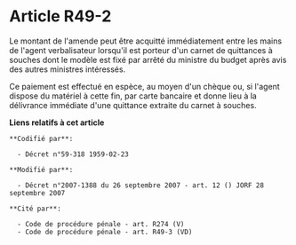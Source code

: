 # Article R49-2

Le montant de l'amende peut être acquitté immédiatement entre les mains de l'agent verbalisateur lorsqu'il est porteur d'un
carnet de quittances à souches dont le modèle est fixé par arrêté du ministre du budget après avis des autres ministres
intéressés.

Ce paiement est effectué en espèce, au moyen d'un chèque ou, si l'agent dispose du matériel à cette fin, par carte bancaire
et donne lieu à la délivrance immédiate d'une quittance extraite du carnet à souches.

**Liens relatifs à cet article**

	**Codifié par**:

	  - Décret n°59-318 1959-02-23

	**Modifié par**:

	  - Décret n°2007-1388 du 26 septembre 2007 - art. 12 () JORF 28 septembre 2007

	**Cité par**:

	  - Code de procédure pénale - art. R274 (V)
	  - Code de procédure pénale - art. R49-3 (VD)
